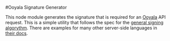 #Ooyala Signature Generator

This node module generates the signature that is required for an [Ooyala](http://www.ooyala.com/) API request. This is a simple utility that follows the spec for the [general signing algorythm](http://support.ooyala.com/developers/documentation/tasks/api_signing_requests.html). There are examples for many other server-side languages in [their docs](http://support.ooyala.com/developers/documentation/tasks/api_signing_requests_appendix.html).